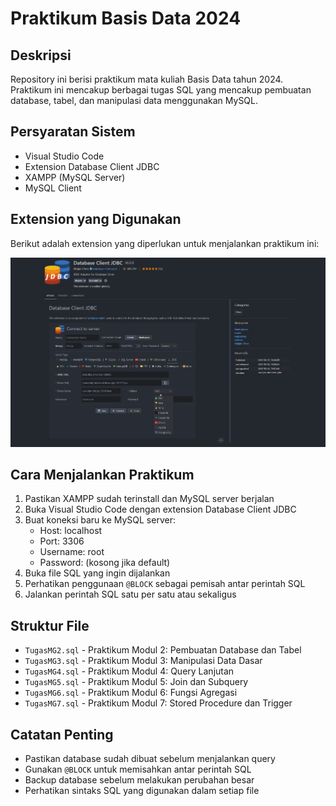 # Praktikum Basis Data 2024

## Deskripsi
Repository ini berisi praktikum mata kuliah Basis Data tahun 2024. Praktikum ini mencakup berbagai tugas SQL yang mencakup pembuatan database, tabel, dan manipulasi data menggunakan MySQL.

## Persyaratan Sistem
- Visual Studio Code
- Extension Database Client JDBC
- XAMPP (MySQL Server)
- MySQL Client

## Extension yang Digunakan
Berikut adalah extension yang diperlukan untuk menjalankan praktikum ini:

<div align="center">
  <img src="img/extension1.png" alt="Database Client JDBC Extension" />
</div>

## Cara Menjalankan Praktikum

1. Pastikan XAMPP sudah terinstall dan MySQL server berjalan
2. Buka Visual Studio Code dengan extension Database Client JDBC
3. Buat koneksi baru ke MySQL server:
   - Host: localhost
   - Port: 3306
   - Username: root
   - Password: (kosong jika default)
4. Buka file SQL yang ingin dijalankan
5. Perhatikan penggunaan `@BLOCK` sebagai pemisah antar perintah SQL
6. Jalankan perintah SQL satu per satu atau sekaligus

## Struktur File
- `TugasMG2.sql` - Praktikum Modul 2: Pembuatan Database dan Tabel
- `TugasMG3.sql` - Praktikum Modul 3: Manipulasi Data Dasar
- `TugasMG4.sql` - Praktikum Modul 4: Query Lanjutan
- `TugasMG5.sql` - Praktikum Modul 5: Join dan Subquery
- `TugasMG6.sql` - Praktikum Modul 6: Fungsi Agregasi
- `TugasMG7.sql` - Praktikum Modul 7: Stored Procedure dan Trigger

## Catatan Penting
- Pastikan database sudah dibuat sebelum menjalankan query
- Gunakan `@BLOCK` untuk memisahkan antar perintah SQL
- Backup database sebelum melakukan perubahan besar
- Perhatikan sintaks SQL yang digunakan dalam setiap file

###
